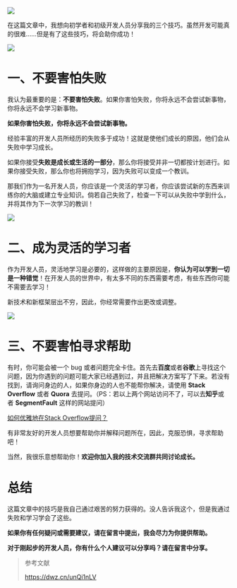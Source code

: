 ![](https://img-blog.csdnimg.cn/20200224224254231.png)

在这篇文章中，我想向初学者和初级开发人员分享我的三个技巧。虽然开发可能真的很难……但是有了这些技巧，将会助你成功！

![](https://img-blog.csdnimg.cn/20200224224056452.png)

# 一、不要害怕失败

我认为最重要的是：**不要害怕失败**。如果你害怕失败，你将永远不会尝试新事物，你将永远不会学习新事物。

**如果你害怕失败，你将永远不会尝试新事物。**

经验丰富的开发人员所经历的失败多于成功！这就是使他们成长的原因，他们会从失败中学习成长。

如果你接受**失败是成长或生活的一部分**，那么你将接受并非一切都按计划进行。如果你接受失败，那么你也将拥抱学习，因为失败可以变成一个教训。

那我们作为一名开发人员，你应该是一个灵活的学习者，你应该尝试新的东西来训练你的大脑或建立专业知识。倘若自己失败了，检查一下可以从失败中学到什么，并将其作为下一次学习的教训！

![](https://img-blog.csdnimg.cn/20200224225202342.png)

# 二、成为灵活的学习者

作为开发人员，灵活地学习是必要的，这样做的主要原因是，**你认为可以学到一切是一种错觉**！在开发人员的世界中，有太多不同的东西需要考虑，有些东西你可能不需要去学习！

新技术和新框架层出不穷，因此，你经常需要作出更改或调整。

![](https://img-blog.csdnimg.cn/20200224225242659.png)

# 三、不要害怕寻求帮助

有时，你可能会被一个 bug 或者问题完全卡住。首先去**百度**或者**谷歌**上寻找这个问题，因为你遇到的问题可能大家已经遇到过，并且把解决方案写了下来。若没有找到，请询问身边的人，如果你身边的人也不能帮你解决，请使用 **Stack Overflow** 或者 **Quora** 去提问。（PS：若以上两个网站访问不了，可以去**知乎**或者 **SegmentFault** 这样的网站提问）

[如何优雅地在Stack Overflow提问？](https://www.tianheyu.top/archives/how-to-ask-questions-on-stack-overflow)

有非常友好的开发人员想要帮助你并解释问题所在，因此，克服恐惧，寻求帮助吧！

当然，我很乐意想帮助你！**欢迎你加入我的技术交流群共同讨论成长。**

# 总结

这篇文章中的技巧是我自己通过艰苦的努力获得的。没人告诉我这个，但是我通过失败和学习学会了这些。

**如果你有任何疑问或需要建议，请在留言中提出，我会尽力为你提供帮助。**

**对于刚起步的开发人员，你有什么个人建议可以分享吗？请在留言中分享。**

> 参考文献
>
> https://dwz.cn/unQi1nLV